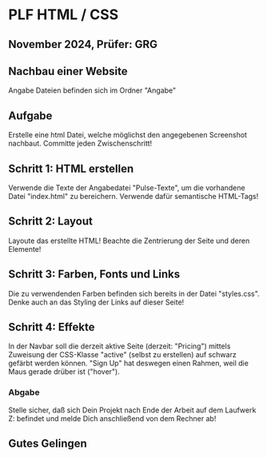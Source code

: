 # PLF HTML / CSS

## November 2024, Prüfer: GRG

## Nachbau einer Website

Angabe Dateien befinden sich im Ordner "Angabe"

## Aufgabe

Erstelle eine html Datei, welche möglichst den angegebenen Screenshot nachbaut. Committe jeden Zwischenschritt!

## Schritt 1: HTML erstellen

Verwende die Texte der Angabedatei "Pulse-Texte", um die vorhandene Datei "index.html" zu bereichern. Verwende dafür semantische HTML-Tags!

## Schritt 2: Layout

Layoute das erstellte HTML! Beachte die Zentrierung der Seite und deren Elemente!

## Schritt 3: Farben, Fonts und Links

Die zu verwendenden Farben befinden sich bereits in der Datei "styles.css". Denke auch an das Styling der Links auf dieser Seite!

## Schritt 4: Effekte

In der Navbar soll die derzeit aktive Seite (derzeit: "Pricing") mittels Zuweisung der CSS-Klasse "active" (selbst zu erstellen) auf schwarz gefärbt werden können. "Sign Up" hat deswegen einen Rahmen, weil die Maus gerade drüber ist ("hover").

### Abgabe

Stelle sicher, daß sich Dein Projekt nach Ende der Arbeit auf dem Laufwerk Z:
befindet und melde Dich anschließend von dem Rechner ab!

## Gutes Gelingen
